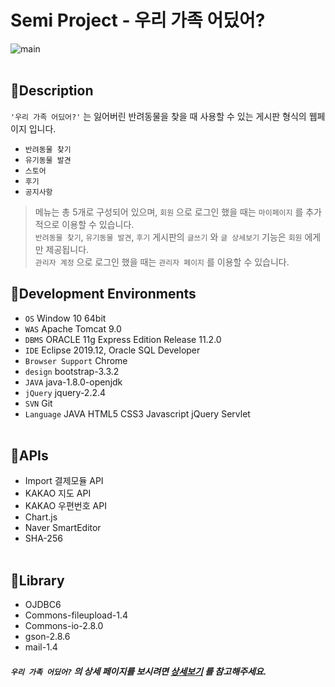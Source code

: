 # Semi Project - 우리 가족 어딨어?
![main](https://user-images.githubusercontent.com/73643995/116791580-57675a80-aaf6-11eb-99ff-9bc8a48ffd1d.jpg) <br /><br />

## 🐾Description
`'우리 가족 어딨어?'` 는 잃어버린 반려동물을 찾을 때 사용할 수 있는 게시판 형식의 웹페이지 입니다.
+ `반려동물 찾기`
+ `유기동물 발견`
+ `스토어`
+ `후기`
+ `공지사항` <br/>

> 메뉴는 총 5개로 구성되어 있으며, `회원` 으로 로그인 했을 때는 `마이페이지` 를 추가적으로 이용할 수 있습니다.<br/>
> `반려동물 찾기`, `유기동물 발견`, `후기` 게시판의 `글쓰기` 와 `글 상세보기` 기능은 `회원` 에게만 제공됩니다. <br/>
> `관리자 계정` 으로 로그인 했을 때는 `관리자 페이지` 를 이용할 수 있습니다. <br />

## 🐾Development Environments
+ `OS` <span>Window 10 64bit <!-- Mac 확인해보기 -->
+ `WAS` Apache Tomcat 9.0
+ `DBMS` ORACLE 11g Express Edition Release 11.2.0
+ `IDE` Eclipse 2019.12, Oracle SQL Developer
+ `Browser Support` Chrome
+ `design` bootstrap-3.3.2
+ `JAVA` java-1.8.0-openjdk
+ `jQuery` jquery-2.2.4
+ `SVN` Git
+ `Language` JAVA HTML5 CSS3 Javascript jQuery Servlet<br /><br />

## 🐾APIs
+ Import 결제모듈 API
+ KAKAO 지도 API
+ KAKAO 우편번호 API
+ Chart.js
+ Naver SmartEditor
+ SHA-256 <br /><br />

## 🐾Library
+ OJDBC6
+ Commons-fileupload-1.4
+ Commons-io-2.8.0
+ gson-2.8.6
+ mail-1.4

##### `우리 가족 어딨어?` 의 상세 페이지를 보시려면 [상세보기](https://github.com/liv660/semi-project/blob/main/Detail.md) 를 참고해주세요.  
